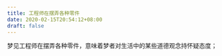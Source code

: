 ```yaml
---
title: 工程师在摆弄各种零件
date: 2020-02-15T20:54:12+08:00
draft: false
---
```


梦见工程师在摆弄各种零件，意味着梦者对生活中的某些道德观念持怀疑态度；